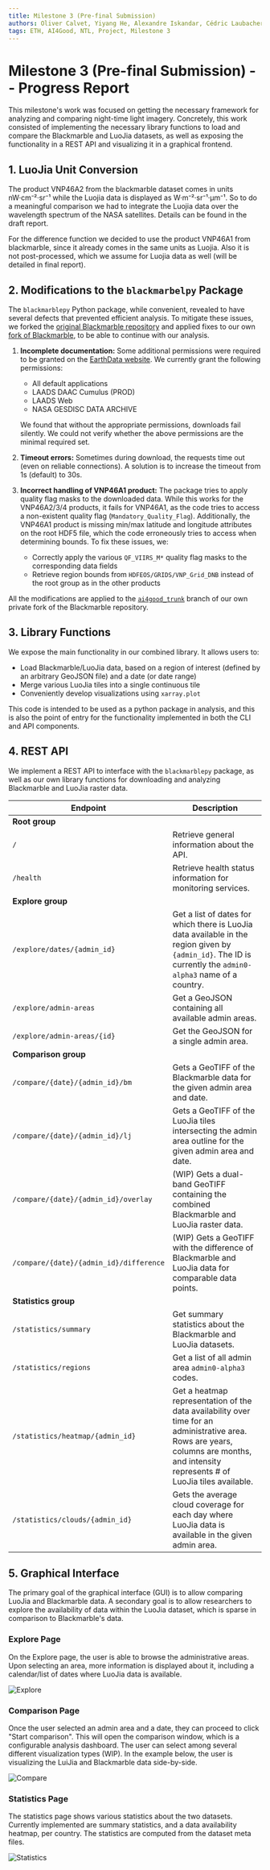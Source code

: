 ```yaml
---
title: Milestone 3 (Pre-final Submission)
authors: Oliver Calvet, Yiyang He, Alexandre Iskandar, Cédric Laubacher, Federico Mantovani
tags: ETH, AI4Good, NTL, Project, Milestone 3
---
```


# Milestone 3 (Pre-final Submission) -- Progress Report

This milestone's work was focused on getting the necessary framework for analyzing and comparing night-time light
imagery. Concretely, this work consisted of implementing the necessary library functions to load and compare the
Blackmarble and LuoJia datasets, as well as exposing the functionality in a REST API and visualizing it in a graphical
frontend.

## 1. LuoJia Unit Conversion

The product VNP46A2 from the blackmarble dataset comes in units nW·cm⁻²·sr⁻¹ while the Luojia data is displayed as W·m⁻²·sr⁻¹·μm⁻¹. So to do a meaningful comparison we had to integrate the Luojia data over the wavelength spectrum of the NASA satellites. Details can be found in the draft report.

For the difference function we decided to use the product VNP46A1 from blackmarble, since it already comes in the same units as Luojia. Also it is not post-processed, which we assume for Luojia data as well (will be detailed in final report).

## 2. Modifications to the `blackmarbelpy` Package

The `blackmarblepy` Python package, while convenient, revealed to have several defects that prevented efficient
analysis. To mitigate these issues, we forked the
[original Blackmarble repository](https://github.com/worldbank/blackmarblepy) and applied fixes to our own
[fork of Blackmarble](https://github.com/fedj99/blackmarblepy), to be able to continue with our analysis.

1. **Incomplete documentation:** Some additional permissions were required to be granted on the
   [EarthData website](https://urs.earthdata.nasa.gov/). We currently grant the following permissions:

    - All default applications
    - LAADS DAAC Cumulus (PROD)
    - LAADS Web
    - NASA GESDISC DATA ARCHIVE

    We found that without the appropriate permissions, downloads fail silently. We could not verify whether the above
    permissions are the minimal required set.

2. **Timeout errors:** Sometimes during download, the requests time out (even on reliable connections). A solution is to
   increase the timeout from 1s (default) to 30s.

3. **Incorrect handling of VNP46A1 product:** The package tries to apply quality flag masks to the downloaded data.
   While this works for the VNP46A2/3/4 products, it fails for VNP46A1, as the code tries to access a non-existent
   quality flag (`Mandatory_Quality_Flag`). Additionally, the VNP46A1 product is missing min/max latitude and longitude
   attributes on the root HDF5 file, which the code erroneously tries to access when determining bounds. To fix these
   issues, we:

    - Correctly apply the various `QF_VIIRS_M*` quality flag masks to the corresponding data fields
    - Retrieve region bounds from `HDFEOS/GRIDS/VNP_Grid_DNB` instead of the root group as in the other products

All the modifications are applied to the [`ai4good_trunk`](https://github.com/fedj99/blackmarblepy/tree/ai4good_trunk)
branch of our own private fork of the Blackmarble repository.

## 3. Library Functions

We expose the main functionality in our combined library. It allows users to:

-   Load Blackmarble/LuoJia data, based on a region of interest (defined by an arbitrary GeoJSON file) and a date (or
    date range)
-   Merge various LuoJia tiles into a single continuous tile
-   Conveniently develop visualizations using `xarray.plot`

This code is intended to be used as a python package in analysis, and this is also the point of entry for the
functionality implemented in both the CLI and API components.

## 4. REST API

We implement a REST API to interface with the `blackmarblepy` package, as well as our own library functions for
downloading and analyzing Blackmarble and LuoJia raster data.

| Endpoint                                | Description                                                                                                                                                                           |
| --------------------------------------- | ------------------------------------------------------------------------------------------------------------------------------------------------------------------------------------- |
| **Root group**                          |                                                                                                                                                                                       |
| `/`                                     | Retrieve general information about the API.                                                                                                                                           |
| `/health`                               | Retrieve health status information for monitoring services.                                                                                                                           |
| **Explore group**                       |                                                                                                                                                                                       |
| `/explore/dates/{admin_id}`             | Get a list of dates for which there is LuoJia data available in the region given by `{admin_id}`. The ID is currently the `admin0-alpha3` name of a country.                          |
| `/explore/admin-areas`                  | Get a GeoJSON containing all available admin areas.                                                                                                                                   |
| `/explore/admin-areas/{id}`             | Get the GeoJSON for a single admin area.                                                                                                                                              |
| **Comparison group**                    |                                                                                                                                                                                       |
| `/compare/{date}/{admin_id}/bm`         | Gets a GeoTIFF of the Blackmarble data for the given admin area and date.                                                                                                             |
| `/compare/{date}/{admin_id}/lj`         | Gets a GeoTIFF of the LuoJia tiles intersecting the admin area outline for the given admin area and date.                                                                             |
| `/compare/{date}/{admin_id}/overlay`    | (WIP) Gets a dual-band GeoTIFF containing the combined Blackmarble and LuoJia raster data.                                                                                            |
| `/compare/{date}/{admin_id}/difference` | (WIP) Gets a GeoTIFF with the difference of Blackmarble and LuoJia data for comparable data points.                                                                                   |
| **Statistics group**                    |                                                                                                                                                                                       |
| `/statistics/summary`                   | Get summary statistics about the Blackmarble and LuoJia datasets.                                                                                                                     |
| `/statistics/regions`                   | Get a list of all admin area `admin0-alpha3` codes.                                                                                                                                   |
| `/statistics/heatmap/{admin_id}`        | Get a heatmap representation of the data availability over time for an administrative area. Rows are years, columns are months, and intensity represents # of LuoJia tiles available. |
| `/statistics/clouds/{admin_id}`         | Gets the average cloud coverage for each day where LuoJia data is available in the given admin area.                                                                                  |

## 5. Graphical Interface

The primary goal of the graphical interface (GUI) is to allow comparing LuoJia and Blackmarble data. A secondary goal is
to allow researchers to explore the availability of data within the LuoJia dataset, which is sparse in comparison to
Blackmarble's data.

### Explore Page

On the Explore page, the user is able to browse the administrative areas. Upon selecting an area, more information is
displayed about it, including a calendar/list of dates where LuoJia data is available.

![Explore](../../assets/explore1.png)

### Comparison Page

Once the user selected an admin area and a date, they can proceed to click "Start comparison". This will open the
comparison window, which is a configurable analysis dashboard. The user can select among several different visualization
types (WIP). In the example below, the user is visualizing the LuiJia and Blackmarble data side-by-side.

![Compare](../../assets/compare1.png)

### Statistics Page

The statistics page shows various statistics about the two datasets. Currently implemented are summary statistics, and a
data availability heatmap, per country. The statistics are computed from the dataset meta files.

![Statistics](../../assets/statistics1.png)
